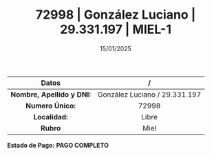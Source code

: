 ﻿---
title: 72998 | González Luciano | 29.331.197 | MIEL-1
date: 15/01/2025
draft: false
tags: ['libre', 'titular', 'miel']
---

|          **Datos**          |  /  |
|:---------------------------:|:---:|
| **Nombre, Apellido y DNI:** | González Luciano / 29.331.197 |
|      **Numero Único:**      | 72998 |
|        **Localidad:**       | Libre |
|          **Rubro**          | Miel |

**Estado de Pago:** **PAGO COMPLETO**
